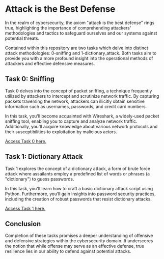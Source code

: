 # Attack is the Best Defense

In the realm of cybersecurity, the axiom "attack is the best defense" rings true, highlighting the importance of comprehending attackers' methodologies and tactics to safeguard ourselves and our systems against potential threats.

Contained within this repository are two tasks which delve into distinct attack methodologies: 0-sniffing and 1-dictionary_attack. Both tasks aim to provide you with a more profound insight into the operational methods of attackers and effective defensive measures.

## Task 0: Sniffing
Task 0 delves into the concept of packet sniffing, a technique frequently utilized by attackers to intercept and scrutinize network traffic. By capturing packets traversing the network, attackers can illicitly obtain sensitive information such as usernames, passwords, and credit card numbers.

In this task, you'll become acquainted with Wireshark, a widely-used packet sniffing tool, enabling you to capture and analyze network traffic. Additionally, you'll acquire knowledge about various network protocols and their susceptibilities to exploitation by malicious actors.

[Access Task 0 here.](./0-sniffing)

## Task 1: Dictionary Attack
Task 1 explores the concept of a dictionary attack, a form of brute force attack where assailants employ a predefined list of words or phrases (a "dictionary") to guess passwords.

In this task, you'll learn how to craft a basic dictionary attack script using Python. Furthermore, you'll gain insights into password security practices, including the creation of robust passwords that resist dictionary attacks.

[Access Task 1 here.](./1-dictionary_attack)

## Conclusion
Completion of these tasks promises a deeper understanding of offensive and defensive strategies within the cybersecurity domain. It underscores the notion that while offense may serve as an effective defense, true resilience lies in our ability to defend against potential attacks.
